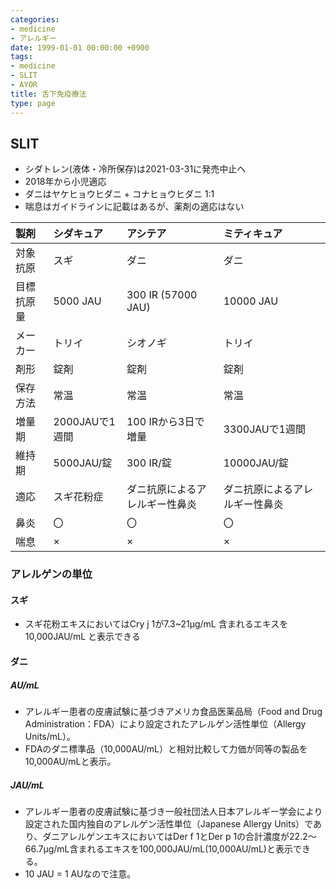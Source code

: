 ```yaml
---
categories:
- medicine
- アレルギー
date: 1999-01-01 00:00:00 +0900
tags:
- medicine
- SLIT
- AYOR
title: 舌下免疫療法
type: page
---
```


## SLIT

* シダトレン(液体・冷所保存)は2021-03-31に発売中止へ
* 2018年から小児適応
* ダニはヤケヒョウヒダニ + コナヒョウヒダニ 1:1
* 喘息はガイドラインに記載はあるが、薬剤の適応はない

|製剤|シダキュア|アシテア|ミティキュア|
|:----|:----|:----|:----|
|対象抗原|スギ|ダニ|ダニ|
|目標抗原量|5000 JAU|300 IR (57000 JAU)|10000 JAU|
|メーカー|トリイ|シオノギ|トリイ|
|剤形|錠剤|錠剤|錠剤|
|保存方法|常温|常温|常温|
|増量期|2000JAUで1週間|100 IRから3日で増量|3300JAUで1週間|
|維持期|5000JAU/錠|300 IR/錠|10000JAU/錠|
|適応|スギ花粉症|ダニ抗原によるアレルギー性鼻炎|ダニ抗原によるアレルギー性鼻炎|
|鼻炎|〇|〇|〇|
|喘息|×|×|×|

### アレルゲンの単位

#### スギ

* スギ花粉エキスにおいてはCry j 1が7.3\~21μg/mL 含まれるエキスを
    10,000JAU/mL と表示できる

#### ダニ

##### AU/mL

* アレルギー患者の皮膚試験に基づきアメリカ食品医薬品局（Food and Drug
    Administration：FDA）により設定されたアレルゲン活性単位（Allergy
    Units/mL）。
* FDAのダニ標準品（10,000AU/mL）と相対比較して力価が同等の製品を10,000AU/mLと表示。

##### JAU/mL

* アレルギー患者の皮膚試験に基づき一般社団法人日本アレルギー学会により設定された国内独自のアレルゲン活性単位（Japanese
    Allergy Units）であり、ダニアレルゲンエキスにおいてはDer f 1とDer p
    1の合計濃度が22.2〜66.7μg/mL含まれるエキスを100,000JAU/mL(10,000AU/mL)と表示できる。
* 10 JAU = 1 AUなので注意。
